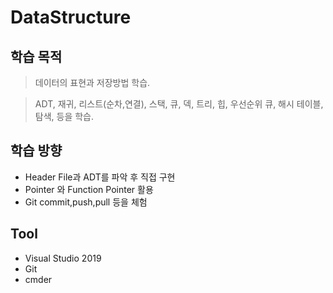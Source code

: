 # DataStructure

## 학습 목적
> 데이터의 표현과 저장방법 학습.  

> ADT, 재귀, 리스트(순차,연결), 스택, 큐, 덱, 트리, 힙, 우선순위 큐, 해시 테이블, 탐색,  등을 학습.
 
## 학습 방향
- Header File과 ADT를 파악 후 직접 구현
- Pointer 와 Function Pointer 활용
- Git commit,push,pull 등을 체험

## Tool
- Visual Studio 2019
- Git
- cmder
